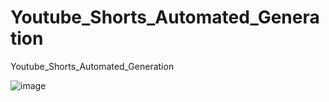 # Youtube_Shorts_Automated_Generation
Youtube_Shorts_Automated_Generation

![image](https://github.com/lpark46/Youtube_Shorts_Automated_Generation/assets/151587694/d3f98da4-a020-49e6-a3e4-8724055f357e)
